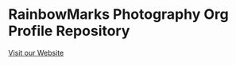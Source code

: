 # RainbowMarks Photography Org Profile Repository

[Visit our Website](https://www.rainbowmarks.com)

